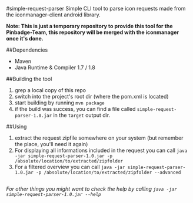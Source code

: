 #simple-request-parser
Simple CLI tool to parse icon requests made from the iconmanager-client android library.

**Note: This is just a temporary repository to provide this tool for the Pinbadge-Team, this repository will be merged with the iconmanager once it's done.**

##Dependencies
- Maven
- Java Runtime & Compiler 1.7 / 1.8

##Building the tool
1. grep a local copy of this repo
2. switch into the project's root dir (where the pom.xml is located)
3. start building by running `mvn package`
4. if the build was success, you can find a file called `simple-request-parser-1.0.jar` in the `target` output dir.

##Using
1. extract the request zipfile somewhere on your system (but remember the place, you'll need it again)
2. For displaying all informations included in the request you can call `java -jar simple-request-parser-1.0.jar -p /absolute/location/to/extracted/zipfolder`
3. For a filtered overview you can call `java -jar simple-request-parser-1.0.jar -p /absolute/location/to/extracted/zipfolder --advanced`

##
*For other things you might want to check the help by calling `java -jar simple-request-parser-1.0.jar --help`*

